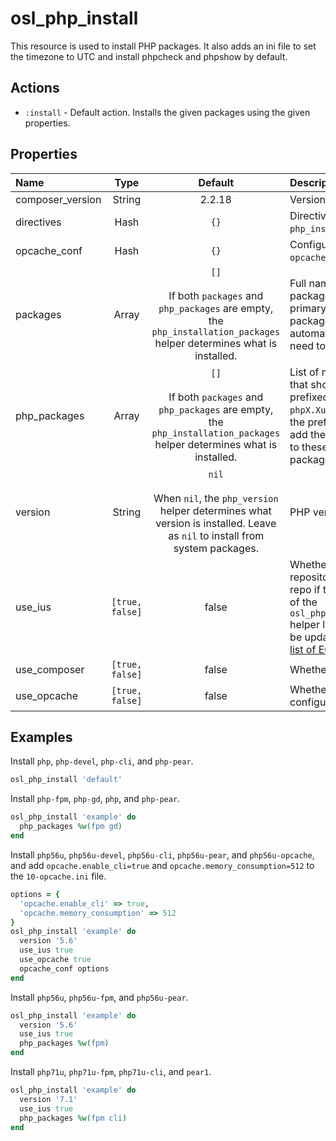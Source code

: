 # osl\_php\_install
This resource is used to install PHP packages. It also adds an ini file to set the timezone to UTC and install phpcheck and phpshow by default.

## Actions
* `:install` - Default action. Installs the given packages using the given properties.

## Properties

|  Name            |  Type           |  Default    |  Description                                     |  Required?  |
| :--------------- | :-------------: | :---------: | :----------------------------------------------- | :---------- |
| composer_version | String          | 2.2.18      | Version of composer to install.                  | false       |
| directives       | Hash            | `{}`        | Directives to pass to `php_install` resource.    | false       |
| opcache_conf     | Hash            | `{}`        | Configuration options for `10-opcache.ini` file. | false       |
| packages         | Array           | `[]`<br><br>If both `packages` and `php_packages` are empty, the `php_installation_packages` helper determines what is installed. | Full names of specific packages to install. The primary PHP and PEAR packages will be installed automatically, so they don't need to be specified here. | false       |
| php_packages     | Array           | `[]`<br><br>If both `packages` and `php_packages` are empty, the `php_installation_packages` helper determines what is installed. | List of names of packages that should be installed with prefixed names (`phpX.X-` or `phpX.Xu-`), specified without the prefixes. The resource will add the appropriate prefixes to these names and install the packages. | false       |
| version          | String          | `nil`<br><br>When `nil`, the `php_version` helper determines what version is installed. Leave as `nil` to install from system packages. | PHP version to install.                          | false       |
| use_ius          | `[true, false]` | false       | Whether to install from [IUS](https://ius.io/) repositories. Uses IUS archive repo if the PHP version is part of the `osl_php_ius_archive_versions` helper list. This helper should be updated based on IUS's [list of EOL'd packages](https://github.com/iusrepo/packaging/wiki/End-Of-Life-Dates#php). | false       |
| use_composer     | `[true, false]` | false       | Whether to install Composer.                     | false       |
| use_opcache      | `[true, false]` | false       | Whether to install and configure OPcache.        | false       |

## Examples

Install `php`, `php-devel`, `php-cli`, and `php-pear`.
```ruby
osl_php_install 'default'
```

Install `php-fpm`, `php-gd`, `php`, and `php-pear`.
```ruby
osl_php_install 'example' do
  php_packages %w(fpm gd)
end
```

Install `php56u`, `php56u-devel`, `php56u-cli`, `php56u-pear`, and `php56u-opcache`, and add `opcache.enable_cli=true` and `opcache.memory_consumption=512` to the `10-opcache.ini` file.
```ruby
options = {
  'opcache.enable_cli' => true,
  'opcache.memory_consumption' => 512
}
osl_php_install 'example' do
  version '5.6'
  use_ius true
  use_opcache true
  opcache_conf options
end
```

Install `php56u`, `php56u-fpm`, and `php56u-pear`.
```ruby
osl_php_install 'example' do
  version '5.6'
  use_ius true
  php_packages %w(fpm)
end
```

Install `php71u`, `php71u-fpm`, `php71u-cli`, and `pear1`.
```ruby
osl_php_install 'example' do
  version '7.1'
  use_ius true
  php_packages %w(fpm cli)
end
```
